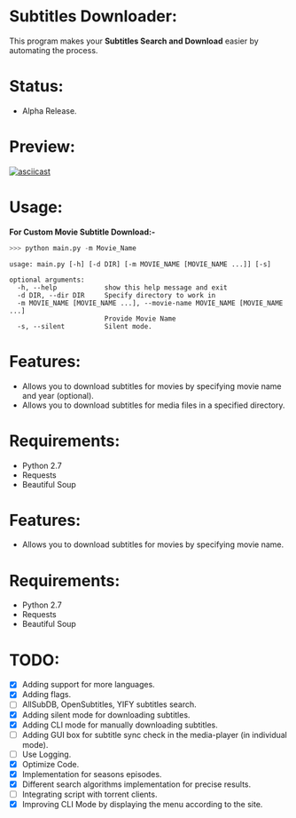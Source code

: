 # Subtitles Downloader:
This program makes your **Subtitles Search and Download** easier by automating the process.

# Status:

- Alpha Release.

# Preview:

[![asciicast](https://asciinema.org/a/VfwNmIMiqmjVuku02FEUiImAT.png)](https://asciinema.org/a/VfwNmIMiqmjVuku02FEUiImAT)

# Usage:

**For Custom Movie Subtitle Download:-**

```python
>>> python main.py -m Movie_Name
```

```
usage: main.py [-h] [-d DIR] [-m MOVIE_NAME [MOVIE_NAME ...]] [-s]

optional arguments:
  -h, --help            show this help message and exit
  -d DIR, --dir DIR     Specify directory to work in
  -m MOVIE_NAME [MOVIE_NAME ...], --movie-name MOVIE_NAME [MOVIE_NAME ...]
                        Provide Movie Name
  -s, --silent          Silent mode.
```

# Features:

- Allows you to download subtitles for movies by specifying movie name and year (optional).
- Allows you to download subtitles for media files in a specified directory.

# Requirements:

- Python 2.7
- Requests
- Beautiful Soup

# Features:

- Allows you to download subtitles for movies by specifying movie name.

# Requirements:

- Python 2.7
- Requests
- Beautiful Soup

# TODO:

- [x] Adding support for more languages.
- [x] Adding flags.
- [ ] AllSubDB, OpenSubtitles, YIFY subtitles search.
- [X] Adding silent mode for downloading subtitles.
- [X] Adding CLI mode for manually downloading subtitles.
- [ ] Adding GUI box for subtitle sync check in the media-player (in individual mode).
- [ ] Use Logging.
- [X] Optimize Code.
- [X] Implementation for seasons episodes.
- [X] Different search algorithms implementation for precise results. 
- [ ] Integrating script with torrent clients.
- [X] Improving CLI Mode by displaying the menu according to the site.
